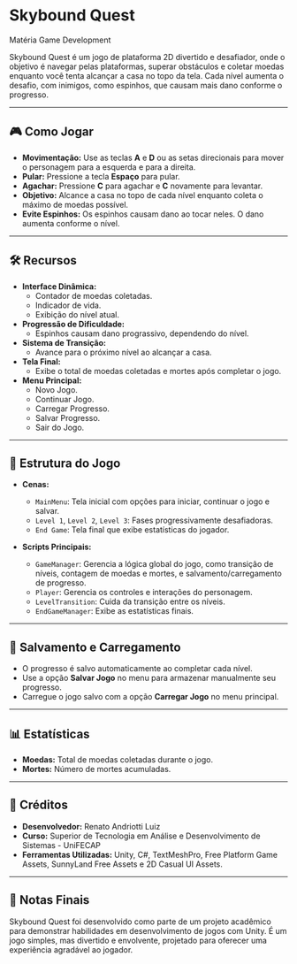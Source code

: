# Skybound Quest
Matéria Game Development

Skybound Quest é um jogo de plataforma 2D divertido e desafiador, onde o objetivo é navegar pelas plataformas, superar obstáculos e coletar moedas enquanto você tenta alcançar a casa no topo da tela. Cada nível aumenta o desafio, com inimigos, como espinhos, que causam mais dano conforme o progresso.

---

## 🎮 Como Jogar
- **Movimentação:** Use as teclas **A** e **D** ou as setas direcionais para mover o personagem para a esquerda e para a direita.
- **Pular:** Pressione a tecla **Espaço** para pular.
- **Agachar:** Pressione **C** para agachar e **C** novamente para levantar.
- **Objetivo:** Alcance a casa no topo de cada nível enquanto coleta o máximo de moedas possível.
- **Evite Espinhos:** Os espinhos causam dano ao tocar neles. O dano aumenta conforme o nível.

---

## 🛠️ Recursos
- **Interface Dinâmica:**
  - Contador de moedas coletadas.
  - Indicador de vida.
  - Exibição do nível atual.
- **Progressão de Dificuldade:**
  - Espinhos causam dano prograssivo, dependendo do nível.
- **Sistema de Transição:**
  - Avance para o próximo nível ao alcançar a casa.
- **Tela Final:**
  - Exibe o total de moedas coletadas e mortes após completar o jogo.
- **Menu Principal:**
  - Novo Jogo.
  - Continuar Jogo.
  - Carregar Progresso.
  - Salvar Progresso.
  - Sair do Jogo.

---

## 📂 Estrutura do Jogo
- **Cenas:**
  - `MainMenu`: Tela inicial com opções para iniciar, continuar o jogo e salvar.
  - `Level 1`, `Level 2`, `Level 3`: Fases progressivamente desafiadoras.
  - `End Game`: Tela final que exibe estatísticas do jogador.

- **Scripts Principais:**
  - `GameManager`: Gerencia a lógica global do jogo, como transição de níveis, contagem de moedas e mortes, e salvamento/carregamento de progresso.
  - `Player`: Gerencia os controles e interações do personagem.
  - `LevelTransition`: Cuida da transição entre os níveis.
  - `EndGameManager`: Exibe as estatísticas finais.

---

## 💾 Salvamento e Carregamento
- O progresso é salvo automaticamente ao completar cada nível.
- Use a opção **Salvar Jogo** no menu para armazenar manualmente seu progresso.
- Carregue o jogo salvo com a opção **Carregar Jogo** no menu principal.

---

## 📊 Estatísticas
- **Moedas:** Total de moedas coletadas durante o jogo.
- **Mortes:** Número de mortes acumuladas.

---

## 🎨 Créditos
- **Desenvolvedor:** Renato Andriotti Luiz
- **Curso:** Superior de Tecnologia em Análise e Desenvolvimento de Sistemas - UniFECAP
- **Ferramentas Utilizadas:** Unity, C#, TextMeshPro, Free Platform Game Assets, SunnyLand Free Assets e 2D Casual UI Assets.

---

## 📢 Notas Finais
Skybound Quest foi desenvolvido como parte de um projeto acadêmico para demonstrar habilidades em desenvolvimento de jogos com Unity. É um jogo simples, mas divertido e envolvente, projetado para oferecer uma experiência agradável ao jogador.
